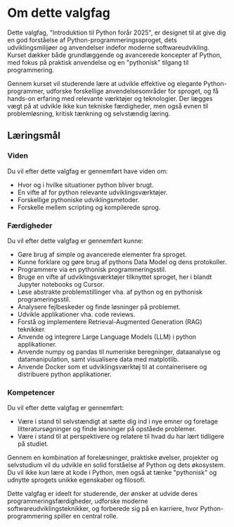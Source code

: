 # Om dette valgfag

Dette valgfag, "Introduktion til Python forår 2025", er designet til at give dig en god forståelse af Python-programmeringssproget, dets  udviklingsmilijøer og anvendelser indefor moderne softwareudvikling. Kurset dækker både grundlæggende og avancerede koncepter af Python, med fokus på praktisk anvendelse og en "pythonisk" tilgang til programmering.

Gennem kurset vil studerende lære at udvikle effektive og elegante Python-programmer, udforske forskellige anvendelsesområder for sproget, og få hands-on erfaring med relevante værktøjer og teknologier. Der lægges vægt på at udvikle ikke kun tekniske færdigheder, men også evnen til problemløsning, kritisk tænkning og selvstændig læring.

## Læringsmål

### Viden
Du vil efter dette valgfag er gennemført have viden om:
- Hvor og i hvilke situationer python bliver brugt.  
- En vifte af for python relevante udviklingsværktøjer.
- Forskellige pythoniske udviklingsmetoder.
- Forskelle mellem scripting og kompilerede sprog.

### Færdigheder
Du vil efter dette valgfag er gennemført kunne:
- Gøre brug af simple og avancerede elementer fra sproget. 
- Kunne forklare og gøre brug af pythons Data Model og dens protokoller. 
- Programmere via en pythonisk programmeringsstil.
- Bruge en vifte af udviklingsværktøjer tilknyttet sproget, her i blandt Jupyter notebooks og Cursor.
- Løse abstrakte problemstillinger vha. af python og en pythonisk programeringsstil. 
- Analysere fejlbeskeder og finde løsninger på problemet.
- Udvikle applikationer vha. code reviews.
- Forstå og implementere Retrieval-Augmented Generation (RAG) teknikker.
- Anvende og integrere Large Language Models (LLM) i python applikationer.
- Anvende numpy og pandas til numeriske beregninger, dataanalyse og datamanipulation, samt visualisere data med matplotlib.
- Anvende Docker som et udviklingsværktøj til at containerisere og distribuere python applikationer.

### Kompetencer
Du vil efter dette valgfag er gennemført:
- Være i stand til selvstændigt at sætte dig ind i nye emner og foretage litteratursøgninger og finde løsninger på opståede problemer.
- Være i stand til at perspektivere og relatere til hvad du har lært tidligere på studiet.

Gennem en kombination af forelæsninger, praktiske øvelser, projekter og selvstudium vil du udvikle en solid forståelse af Python og dets økosystem. Du vil ikke kun lære at kode i Python, men også at tænke "pythonisk" og udnytte sprogets unikke egenskaber og filosofi.

Dette valgfag er ideelt for studerende, der ønsker at udvide deres programmeringsfærdigheder, udforske moderne softwareudviklingsteknikker, og forberede sig på en karriere, hvor Python-programmering spiller en central rolle.

